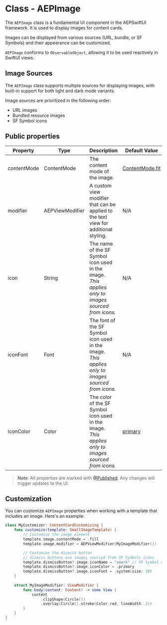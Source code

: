 # Class - AEPImage

The `AEPImage` class is a fundamental UI component in the AEPSwiftUI framework. It is used to display images for content cards. 

Images can be displayed from various sources (URL, bundle, or SF Symbols) and their appearance can be customized. 

`AEPImage` conforms to `ObservableObject`, allowing it to be used reactively in SwiftUI views.

## Image Sources

The `AEPImage` class supports multiple sources for displaying images, with built-in support for both light and dark mode variants. 

Image sources are prioritized in the following order:

- URL images
- Bundled resource images
- SF Symbol icons

## Public properties

| Property | Type | Description | Default Value |
| --- | --- | --- | --- |
| contentMode | ContentMode | The content mode of the image.|[ContentMode.fit](https://developer.apple.com/documentation/swiftui/contentmode/fit)
| modifier | AEPViewModifier | A custom view modifier that can be applied to the text view for additional styling. | N/A  |
| icon | String |	The name of the SF Symbol icon used in the image. <br>*This applies only to images sourced from icons.* |	N/A |
| iconFont |	Font |	The font of the SF Symbol icon used in the image. <br>*This applies only to images sourced from icons.* |	N/A |
| iconColor |	Color |	The color of the SF Symbol icon used in the image. <br>*This applies only to images sourced from icons.* | [primary](https://developer.apple.com/documentation/swiftui/color/primary) |

> **Note**: All properties are marked with [@Published](https://developer.apple.com/documentation/combine/published). Any changes will trigger updates to the UI.

## Customization

You can customize `AEPImage` properties when working with a template that includes an image. Here's an example:

```swift
class MyCustomizer: ContentCardCustomizing {
    func customize(template: SmallImageTemplate) {
        // Customize the image element
        template.image.contentMode = .fill
        template.image.modifier = AEPViewModifier(MyImageModifier())

        // Customize the dismiss button
        // dismiss buttons are images sourced from SF Symbols icons
        template.dismissButton?.image.iconName = "xmark" // SF Symbol name
        template.dismissButton?.image.iconColor = .primary
        template.dismissButton?.image.iconFont = .system(size: 10)        
    }
    
    struct MyImageModifier: ViewModifier {
        func body(content: Content) -> some View {
            content
                .clipShape(Circle())
                .overlay(Circle().stroke(Color.red, lineWidth: 2))
        }
    }
}
```